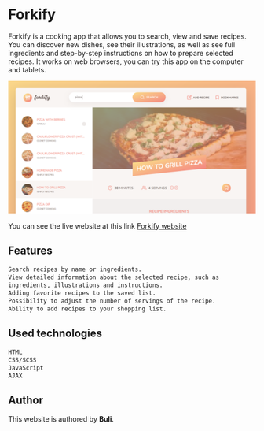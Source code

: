 # **Forkify**

Forkify is a cooking app that allows you to search, view and save recipes. You can discover new dishes, see their illustrations, as well as see full ingredients and step-by-step instructions on how to prepare selected recipes. It works on web browsers, you can try this app on the computer and tablets.

![Forkify Screenshot](/src/img/forkify-website.png)

You can see the live website at this link [Forkify website](https://forkify-buli.netlify.app/)

## Features

    Search recipes by name or ingredients.
    View detailed information about the selected recipe, such as ingredients, illustrations and instructions.
    Adding favorite recipes to the saved list.
    Possibility to adjust the number of servings of the recipe.
    Ability to add recipes to your shopping list.

## Used technologies

    HTML
    CSS/SCSS
    JavaScript
    AJAX

## Author

This website is authored by **Buli**.
